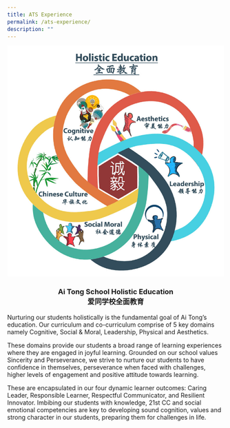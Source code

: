 ```yaml
---
title: ATS Experience
permalink: /ats-experience/
description: ""
---
```

![](/images/holistic_edu.jpeg)


<center><h3>Ai Tong School Holistic Education<br>爱同学校全面教育</h3></center>

Nurturing our students holistically is the fundamental goal of Ai Tong’s education. Our curriculum and co-curriculum comprise of 5 key domains namely Cognitive, Social & Moral, Leadership, Physical and Aesthetics. 

These domains provide our students a broad range of learning experiences where they are engaged in joyful learning. Grounded on our school values Sincerity and Perseverance, we strive to nurture our students to have confidence in themselves, perseverance when faced with challenges, higher levels of engagement and positive attitude towards learning. 

  
These are encapsulated in our four dynamic learner outcomes: Caring Leader, Responsible Learner, Respectful Communicator, and Resilient Innovator. Imbibing our students with knowledge, 21st CC and social emotional competencies are key to developing sound cognition, values and strong character in our students, preparing them for challenges in life.